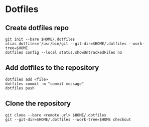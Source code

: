 # Dotfiles

## Create dotfiles repo

```console
git init --bare $HOME/.dotfiles
alias dotfiles='/usr/bin/git --git-dir=$HOME/.dotfiles --work-tree=$HOME
dotfiles config --local status.showUntrackedFiles no
```

## Add dotfiles to the repository
```console
dotfiles add <file>
dotfiles commit -m "commit message"
dotfiles push
```

## Clone the repository

```console
git clone --bare <remote url> $HOME/.dotfiles
git --git-dir=$HOME/.dotfiles --work-tree=$HOME checkout
```
